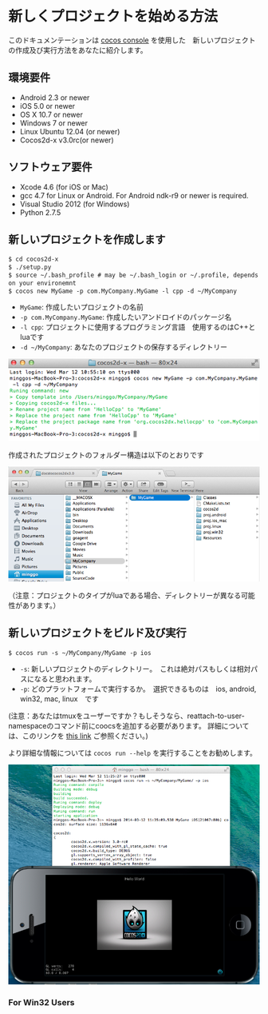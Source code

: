 # 	新しくプロジェクトを始める方法

このドキュメンテーションは [cocos console](https://github.com/cocos2d/cocos2d-console) を使用した　新しいプロジェクトの作成及び実行方法をあなたに紹介します。 

## 環境要件

* Android 2.3 or newer
* iOS 5.0 or newer
* OS X 10.7 or newer
* Windows 7 or newer
* Linux Ubuntu 12.04 (or newer)
* Cocos2d-x v3.0rc(or newer)

## ソフトウェア要件

* Xcode 4.6 (for iOS or Mac)
* gcc 4.7 for Linux or Android. For Android ndk-r9 or newer is required.
* Visual Studio 2012 (for Windows)
* Python 2.7.5


## 新しいプロジェクトを作成します

    $ cd cocos2d-x
    $ ./setup.py
    $ source ~/.bash_profile # may be ~/.bash_login or ~/.profile, depends on your environemnt
    $ cocos new MyGame -p com.MyCompany.MyGame -l cpp -d ~/MyCompany

* `MyGame`: 作成したいプロジェクトの名前
* `-p com.MyCompany.MyGame`: 作成したいアンドロイドのパッケージ名
* `-l cpp`: プロジェクトに使用するプログラミング言語　使用するのはC++とluaです
* `-d ~/MyCompany`: あなたのプロジェクトの保存するディレクトリー

![new game](res/new_game.png)

作成されたプロジェクトのフォルダー構造は以下のとおりです

![folder structure](res/folder_structure.png)

（注意：プロジェクトのタイプがluaである場合、ディレクトリーが異なる可能性があります。）


## 新しいプロジェクトをビルド及び実行


    $ cocos run -s ~/MyCompany/MyGame -p ios
    
* `-s`: 新しいプロジェクトのディレクトリー。　これは絶対パスもしくは相対パスになると思われます。
* `-p`: どのプラットフォームで実行するか。　選択できるものは　ios, android, win32, mac, linux　です 

(注意：あなたはtmuxをユーザーですか？もしそうなら、reattach-to-user-namespaceのコマンド前にcoocsを追加する必要があります。
詳細については、このリンクを [this link](https://github.com/phonegap/ios-sim) ご参照ください。)

より詳細な情報については `cocos run --help` を実行することをお勧めします。

![run scree](res/run_screen.png)

### For Win32 Users




